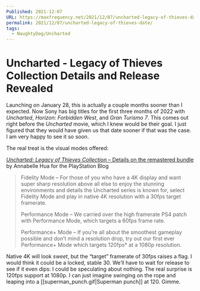 ```yaml
---
Published: 2021-12-07
URL: https://maxfrequency.net/2021/12/07/uncharted-legacy-of-thieves-date/
permalink: 2021/12/07/uncharted-legacy-of-thieves-date/
tags:
  - NaughtyDog/Uncharted
---
```

# Uncharted - Legacy of Thieves Collection Details and Release Revealed

Launching on January 28, this is actually a couple months sooner than I expected. Now Sony has big titles for the first three months of 2022 with *Uncharted*, *Horizon: Forbidden West*, and *Gran Turismo 7*. This comes out right before the *Uncharted* movie, which I knew would be their goal. I just figured that they would have given us that date sooner if that was the case. I am very happy to see it so soon.

The real treat is the visual modes offered:

[*Uncharted: Legacy of Thieves Collection* – Details on the remastered bundle](https://blog.playstation.com/2021/12/07/uncharted-legacy-of-thieves-collection-details-on-the-remastered-bundle/) by Annabelle Hua for the PlayStation Blog

> Fidelity Mode – For those of you who have a 4K display and want super sharp resolution above all else to enjoy the stunning environments and details the Uncharted series is known for, select Fidelity Mode and play in native 4K resolution with a 30fps target framerate.
> 
> Performance Mode – We carried over the high framerate PS4 patch with Performance Mode, which targets a 60fps frame rate.
> 
> Performance+ Mode – If you’re all about the smoothest gameplay possible and don’t mind a resolution drop, try out our first ever Performance+ Mode which targets 120fps* at a 1080p resolution.

Native 4K will look *sweet*, but the “target” framerate of 30fps raises a flag. I would think it could be a locked, stable 30. We’ll have to wait for release to see if it even dips: I could be speculating about nothing. The real surprise is 120fps support at 1080p. I can just imagine swinging on the rope and leaping into a [[superman_punch.gif|Superman punch]] at 120. Gimme.